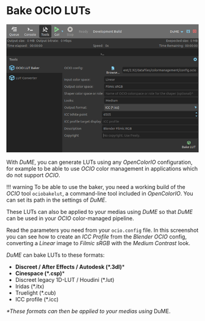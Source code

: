 # Bake OCIO LUTs

![](img/captures/lut-baker.png)

With *DuME*, you can generate LUTs using any *OpenColorIO* configuration, for example to be able to use *OCIO* color management in applications which do not support *OCIO*.

!!! warning
    To be able to use the baker, you need a working build of the *OCIO* tool `ociobakelut`, a command-line tool included in *OpenColorIO*. You can set its path in the settings of *DuME*.

These LUTs can also be applied to your medias using *DuME* so that *DuME* can be used in your *OCIO* color-managed pipeline.

Read the parameters you need from your `ocio.config` file. In this screenshot you can see how to create an *ICC Profile* from the *Blender* *OCIO* config, converting a *Linear* image to *Filmic sRGB* with the *Medium Contrast* look.

*DuME* can bake LUTs to these formats:

- __Discreet / After Effects / Autodesk (*.3dl)__\*
- __Cinespace (*.csp)__\*
- Discreet legacy 1D-LUT / Houdini (*.lut)
- Iridas (*.itx)
- Truelight (*.cub)
- ICC profile (*.icc)

_\*These formats can then be applied to your medias using_ DuME.
